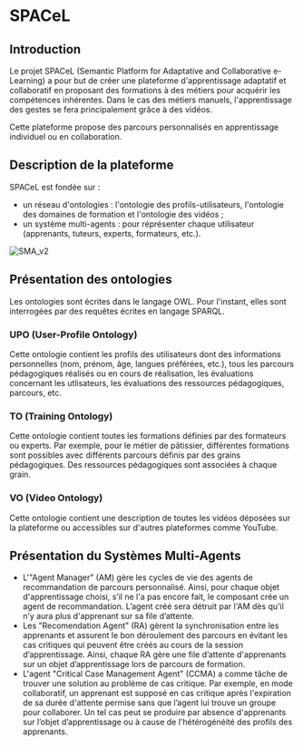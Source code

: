 # SPACeL
## Introduction 
Le projet SPACeL (Semantic Platform for Adaptative and Collaborative e-Learning) a pour but de créer une plateforme d'apprentissage adaptatif et collaboratif en proposant des formations à des métiers pour acquérir les compétences inhérentes. Dans le cas des métiers manuels, l'apprentissage des gestes se fera principalement grâce à des vidéos.

Cette plateforme propose des parcours personnalisés en apprentissage individuel ou en collaboration.

## Description de la plateforme 
SPACeL est fondée sur :
- un réseau d'ontologies : l'ontologie des profils-utilisateurs, l'ontologie des domaines de formation et l'ontologie des vidéos ;
- un système multi-agents : pour réprésenter chaque utilisateur (apprenants, tuteurs, experts, formateurs, etc.).

![SMA_v2](https://user-images.githubusercontent.com/94149132/156758882-5030d05b-cfc2-425f-a111-a32e727533a1.jpg)



## Présentation des ontologies 
Les ontologies sont écrites dans le langage OWL. Pour l'instant, elles sont interrogées par des requêtes écrites en langage SPARQL.
### UPO (User-Profile Ontology) 
Cette ontologie contient les profils des utilisateurs dont des informations personnelles (nom, prénom, âge, langues préférées, etc.), tous les parcours pédagogiques réalisés ou en cours de réalisation, les évaluations concernant les utlisateurs, les évaluations des ressources pédagogiques, parcours, etc.

### TO (Training Ontology)
Cette ontologie contient toutes les formations définies par des formateurs ou experts. Par exemple, pour le métier de pâtissier, différentes formations sont possibles avec différents parcours définis par des grains pédagogiques. Des ressources pédagogiques sont associées à chaque grain.

### VO (Video Ontology) 
Cette ontologie contient une description de toutes les vidéos déposées sur la plateforme ou accessibles sur d'autres plateformes comme YouTube.


## Présentation du Systèmes Multi-Agents 
- L'"Agent Manager" (AM) gère les cycles de vie des agents de recommandation de parcours personnalisé. Ainsi, pour chaque objet d'apprentissage choisi, s’il ne l'a pas encore fait, le composant crée un agent de recommandation. L’agent créé sera détruit par l'AM dès qu’il n’y aura plus d'apprenant sur sa file d’attente.
- Les "Recomendation Agent" (RA) gèrent la synchronisation entre les apprenants et assurent le bon déroulement des parcours en évitant les cas critiques qui peuvent être créés au cours de la session d’apprentissage. Ainsi, chaque RA gère une file d’attente d'apprenants sur un objet d’apprentissage lors de parcours de formation.
- L'agent "Critical Case Management Agent" (CCMA) a comme tâche de trouver une solution au problème de cas critique. Par exemple, en mode collaboratif, un apprenant est supposé en cas critique après l'expiration de sa durée d'attente permise sans que l’agent lui trouve un groupe pour collaborer. Un tel cas peut se produire par absence d'apprenants sur l’objet d’apprentissage ou à cause de l'hétérogénéité des profils des apprenants. 
 
